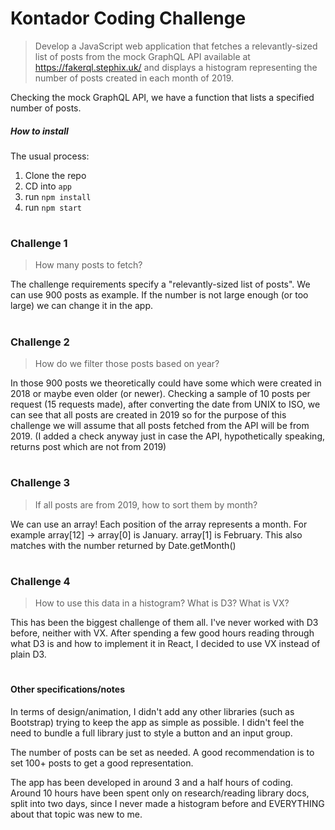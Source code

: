 # Kontador Coding Challenge

> Develop a JavaScript web application that fetches a relevantly-sized list of posts from the mock GraphQL API available at https://fakerql.stephix.uk/ and displays a histogram representing the number of posts created in each month of 2019.

Checking the mock GraphQL API, we have a function that lists a specified number of posts. 

##### How to install
The usual process:
1. Clone the repo
2. CD into `app`
3. run `npm install`
4. run `npm start`

#
### Challenge 1
> How many posts to fetch? 

The challenge requirements specify a "relevantly-sized list of posts". We can use 900 posts as example. 
If the number is not large enough (or too large) we can change it in the app.

#
### Challenge 2
> How do we filter those posts based on year? 

In those 900 posts we theoretically could have some which were created in 2018 or maybe even older (or newer). 
Checking a sample of 10 posts per request (15 requests made), 
after converting the date from UNIX to ISO, 
we can see that all posts are created in 2019 so for the purpose of this challenge we will assume that all posts fetched from the API will be from 2019.
(I added a check anyway just in case the API, hypothetically speaking, returns post which are not from 2019)

#
### Challenge 3
> If all posts are from 2019, how to sort them by month?

We can use an array! Each position of the array represents a month.
For example array[12] -> array[0] is January. array[1] is February. This also matches with the number returned by Date.getMonth()

#
### Challenge 4
> How to use this data in a histogram? What is D3? What is VX?

This has been the biggest challenge of them all. I've never worked with D3 before, neither with VX.
After spending a few good hours reading through what D3 is and how to implement it in React, I decided to use VX instead of plain D3.

#
#### Other specifications/notes

In terms of design/animation, I didn't add any other libraries (such as Bootstrap) trying to keep the app as simple as possible.
I didn't feel the need to bundle a full library just to style a button and an input group.

The number of posts can be set as needed. A good recommendation is to set 100+ posts to get a good representation.

The app has been developed in around 3 and a half hours of coding. 
Around 10 hours have been spent only on research/reading library docs, split into two days, 
since I never made a histogram before and EVERYTHING about that topic was new to me.


